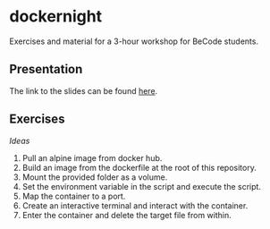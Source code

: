 # dockernight
Exercises and material for a 3-hour workshop for BeCode students.

## Presentation
The link to the slides can be found [here](https://github.com/0ctavia/dockernight/blob/master/dockerpresentation.odp).

## Exercises

_Ideas_

1. Pull an alpine image from docker hub.
2. Build an image from the dockerfile at the root of this repository.
3. Mount the provided folder as a volume.
4. Set the environment variable in the script and execute the script.
5. Map the container to a port. 
6. Create an interactive terminal and interact with the container.
7. Enter the container and delete the target file from within.

